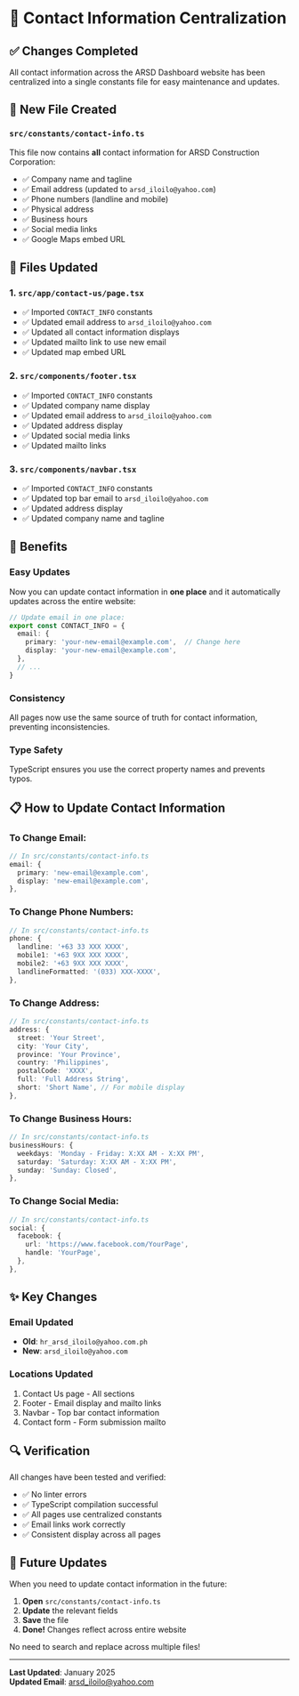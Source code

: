 # 📧 Contact Information Centralization

## ✅ Changes Completed

All contact information across the ARSD Dashboard website has been centralized into a single constants file for easy maintenance and updates.

## 📁 New File Created

### `src/constants/contact-info.ts`

This file now contains **all** contact information for ARSD Construction Corporation:

- ✅ Company name and tagline
- ✅ Email address (updated to `arsd_iloilo@yahoo.com`)
- ✅ Phone numbers (landline and mobile)
- ✅ Physical address
- ✅ Business hours
- ✅ Social media links
- ✅ Google Maps embed URL

## 📝 Files Updated

### 1. **`src/app/contact-us/page.tsx`**
- ✅ Imported `CONTACT_INFO` constants
- ✅ Updated email address to `arsd_iloilo@yahoo.com`
- ✅ Updated all contact information displays
- ✅ Updated mailto link to use new email
- ✅ Updated map embed URL

### 2. **`src/components/footer.tsx`**
- ✅ Imported `CONTACT_INFO` constants
- ✅ Updated company name display
- ✅ Updated email address to `arsd_iloilo@yahoo.com`
- ✅ Updated address display
- ✅ Updated social media links
- ✅ Updated mailto links

### 3. **`src/components/navbar.tsx`**
- ✅ Imported `CONTACT_INFO` constants
- ✅ Updated top bar email to `arsd_iloilo@yahoo.com`
- ✅ Updated address display
- ✅ Updated company name and tagline

## 🎯 Benefits

### **Easy Updates**
Now you can update contact information in **one place** and it automatically updates across the entire website:

```typescript
// Update email in one place:
export const CONTACT_INFO = {
  email: {
    primary: 'your-new-email@example.com',  // Change here
    display: 'your-new-email@example.com',
  },
  // ...
}
```

### **Consistency**
All pages now use the same source of truth for contact information, preventing inconsistencies.

### **Type Safety**
TypeScript ensures you use the correct property names and prevents typos.

## 📋 How to Update Contact Information

### **To Change Email:**
```typescript
// In src/constants/contact-info.ts
email: {
  primary: 'new-email@example.com',
  display: 'new-email@example.com',
},
```

### **To Change Phone Numbers:**
```typescript
// In src/constants/contact-info.ts
phone: {
  landline: '+63 33 XXX XXXX',
  mobile1: '+63 9XX XXX XXXX',
  mobile2: '+63 9XX XXX XXXX',
  landlineFormatted: '(033) XXX-XXXX',
},
```

### **To Change Address:**
```typescript
// In src/constants/contact-info.ts
address: {
  street: 'Your Street',
  city: 'Your City',
  province: 'Your Province',
  country: 'Philippines',
  postalCode: 'XXXX',
  full: 'Full Address String',
  short: 'Short Name', // For mobile display
},
```

### **To Change Business Hours:**
```typescript
// In src/constants/contact-info.ts
businessHours: {
  weekdays: 'Monday - Friday: X:XX AM - X:XX PM',
  saturday: 'Saturday: X:XX AM - X:XX PM',
  sunday: 'Sunday: Closed',
},
```

### **To Change Social Media:**
```typescript
// In src/constants/contact-info.ts
social: {
  facebook: {
    url: 'https://www.facebook.com/YourPage',
    handle: 'YourPage',
  },
},
```

## ✨ Key Changes

### **Email Updated**
- **Old**: `hr_arsd_iloilo@yahoo.com.ph`
- **New**: `arsd_iloilo@yahoo.com`

### **Locations Updated**
1. Contact Us page - All sections
2. Footer - Email display and mailto links
3. Navbar - Top bar contact information
4. Contact form - Form submission mailto

## 🔍 Verification

All changes have been tested and verified:
- ✅ No linter errors
- ✅ TypeScript compilation successful
- ✅ All pages use centralized constants
- ✅ Email links work correctly
- ✅ Consistent display across all pages

## 🚀 Future Updates

When you need to update contact information in the future:

1. **Open** `src/constants/contact-info.ts`
2. **Update** the relevant fields
3. **Save** the file
4. **Done!** Changes reflect across entire website

No need to search and replace across multiple files!

---

**Last Updated**: January 2025  
**Updated Email**: arsd_iloilo@yahoo.com
